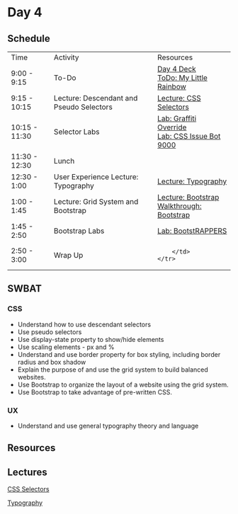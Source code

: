 # Day 4

## Schedule

<table>
    <tr>
        <td>Time</td>
        <td>Activity</td>
        <td>Resources</td>
    </tr>
    <tr>
        <td>9:00 - 9:15</td>
        <td> To-Do</td>
        <td>
            <a href="https://docs.google.com/presentation/d/1NJ4YCU7Sj1H_KoMkF-s2aswr-b39JMNTWILe4bLTmNU/edit#slide=id.gafe5a1ee8_0_0">Day 4 Deck</a>
            <br>
            <a href="https://github.com/learn-co-curriculum/My-Little-Rainbow">ToDo: My Little Rainbow</a>
        </td>
    </tr>
    <tr>
        <td>9:15 - 10:15</td>
        <td> Lecture: Descendant and Pseudo Selectors </td>
        <td>
            <a href="lectures/css-selectors">Lecture: CSS Selectors</a>
        </td>
    </tr>
    <tr>
        <td>10:15 - 11:30</td>
        <td> Selector Labs </td>
        <td>
        <a href="https://github.com/learn-co-curriculum/Css-Graffiti-Override">Lab: Graffiti Override</a>
        </br>
        <a href="https://github.com/learn-co-curriculum/css-issue-bot-9000">Lab: CSS Issue Bot 9000</a>
        </td>
    </tr>
    <tr>
        <td>11:30 - 12:30</td>
        <td> Lunch </td>
        <td>
        </td>
    </tr>
    <tr>
        <td>12:30 - 1:00</td>
        <td> User Experience Lecture: Typography </td>
        <td>
            <a href="lectures/typography">Lecture: Typography</a>
        </td>
    </tr>
    <tr>
        <td>1:00 - 1:45</td>
        <td> Lecture: Grid System and Bootstrap </td>
        <td>
            <a href="lectures/bootstrap">Lecture: Bootstrap</a></br>
            <a href="https://github.com/learn-co-curriculum/Hs-Bootstrap-Walkthrough">Walkthrough: Bootstrap</a></br>
        </td>
    </tr>
    <tr>
        <td>1:45 - 2:50</td>
        <td> Bootstrap Labs </td>
        <td>
            <a href="https://github.com/learn-co-curriculum/fe-bootstRAPPERS">Lab: BootstRAPPERS</a>
        </td>
    </tr>
    <tr>
        <td>2:50 - 3:00</td>
        <td> Wrap Up </td>
        <td>
            
        </td>
    </tr>
</table>

## SWBAT

### CSS

+ Understand how to use descendant selectors
+ Use pseudo selectors
+ Use display-state property to show/hide elements
+ Use scaling elements - px and %
+ Understand and use border property for box styling, including border radius and box shadow
+ Explain the purpose of and use the grid system to build balanced websites.
+ Use Bootstrap to organize the layout of a website using the grid system.
+ Use Bootstrap to take advantage of pre-written CSS.

### UX

+ Understand and use general typography theory and language


## Resources

## Lectures

[CSS Selectors](lectures/css-selectors)

[Typography](lectures/typography)
